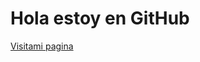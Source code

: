 # Hola estoy en GitHub

[Visitami pagina](https://dialogflow.cloud.google.com/#/agent/newagent-uadt/intents)
